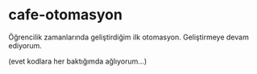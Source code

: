 # cafe-otomasyon

Öğrencilik zamanlarında geliştirdiğim ilk otomasyon. 
Geliştirmeye devam ediyorum.

(evet kodlara her baktığımda ağlıyorum...)
